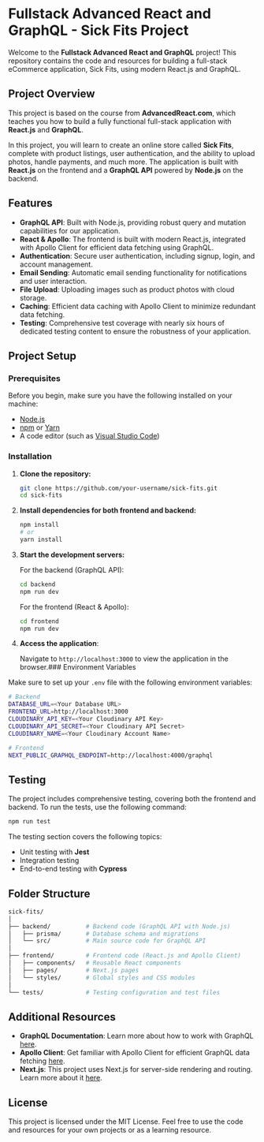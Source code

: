 # Fullstack Advanced React and GraphQL - Sick Fits Project

Welcome to the **Fullstack Advanced React and GraphQL** project! This repository contains the code and resources for building a full-stack eCommerce application, Sick Fits, using modern React.js and GraphQL.

## Project Overview

This project is based on the course from **AdvancedReact.com**, which teaches you how to build a fully functional full-stack application with **React.js** and **GraphQL**.

In this project, you will learn to create an online store called **Sick Fits**, complete with product listings, user authentication, and the ability to upload photos, handle payments, and much more. The application is built with **React.js** on the frontend and a **GraphQL API** powered by **Node.js** on the backend.

## Features

- **GraphQL API**: Built with Node.js, providing robust query and mutation capabilities for our application.
- **React & Apollo**: The frontend is built with modern React.js, integrated with Apollo Client for efficient data fetching using GraphQL.
- **Authentication**: Secure user authentication, including signup, login, and account management.
- **Email Sending**: Automatic email sending functionality for notifications and user interaction.
- **File Upload**: Uploading images such as product photos with cloud storage.
- **Caching**: Efficient data caching with Apollo Client to minimize redundant data fetching.
- **Testing**: Comprehensive test coverage with nearly six hours of dedicated testing content to ensure the robustness of your application.

## Project Setup

### Prerequisites

Before you begin, make sure you have the following installed on your machine:

- [Node.js](https://nodejs.org/)
- [npm](https://www.npmjs.com/) or [Yarn](https://yarnpkg.com/)
- A code editor (such as [Visual Studio Code](https://code.visualstudio.com/))

### Installation

1. **Clone the repository:**

   ```bash
   git clone https://github.com/your-username/sick-fits.git
   cd sick-fits
   ```

2. **Install dependencies for both frontend and backend:**

   ```bash
   npm install
   # or
   yarn install
   ```

3. **Start the development servers:**

   For the backend (GraphQL API):

   ```bash
   cd backend
   npm run dev
   ```

   For the frontend (React & Apollo):

   ```bash
   cd frontend
   npm run dev
   ```

4. **Access the application**:

   Navigate to `http://localhost:3000` to view the application in the browser.### Environment Variables

Make sure to set up your `.env` file with the following environment variables:

```bash
# Backend
DATABASE_URL=<Your Database URL>
FRONTEND_URL=http://localhost:3000
CLOUDINARY_API_KEY=<Your Cloudinary API Key>
CLOUDINARY_API_SECRET=<Your Cloudinary API Secret>
CLOUDINARY_NAME=<Your Cloudinary Account Name>

# Frontend
NEXT_PUBLIC_GRAPHQL_ENDPOINT=http://localhost:4000/graphql
```

## Testing

The project includes comprehensive testing, covering both the frontend and backend. To run the tests, use the following command:

```bash
npm run test
```

The testing section covers the following topics:

- Unit testing with **Jest**
- Integration testing
- End-to-end testing with **Cypress**

## Folder Structure

```bash
sick-fits/
│
├── backend/          # Backend code (GraphQL API with Node.js)
│   ├── prisma/       # Database schema and migrations
│   └── src/          # Main source code for GraphQL API
│
├── frontend/         # Frontend code (React.js and Apollo Client)
│   ├── components/   # Reusable React components
│   ├── pages/        # Next.js pages
│   └── styles/       # Global styles and CSS modules
│
└── tests/            # Testing configuration and test files
```

## Additional Resources

- **GraphQL Documentation**: Learn more about how to work with GraphQL [here](https://graphql.org/).
- **Apollo Client**: Get familiar with Apollo Client for efficient GraphQL data fetching [here](https://www.apollographql.com/docs/react/).
- **Next.js**: This project uses Next.js for server-side rendering and routing. Learn more about it [here](https://nextjs.org/).

## License

This project is licensed under the MIT License. Feel free to use the code and resources for your own projects or as a learning resource.
